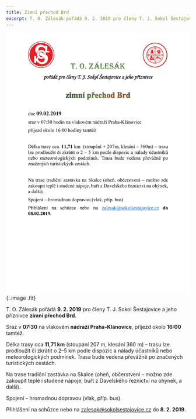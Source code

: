 ```yaml
---
title: Zimní přechod Brd
excerpt: T. O. Zálesák pořádá 9. 2. 2019 pro členy T. J. Sokol Šestajovice a jeho příznivce zimní přechod Brd.
---
```


![Zimní přechod Brd – plakát](/images/2018-01-16-brdy.jpg){:.image .fit}

T. O. Zálesák pořádá **9. 2. 2019** pro členy T. J. Sokol Šestajovice a jeho příznivce **zimní přechod Brd**.

Sraz v **07:30** na vlakovém **nádraží Praha-Klánovice**, příjezd okolo **16:00** tamtéž.

Délka trasy cca **11,71 km** (stoupání 207 m, klesání 360 m) – trasu lze prodloužit či zkrátit o 2–5 km podle dispozic a nálady účastníků nebo meteorologických podmínek. Trasa bude vedena převážně po značených turistických cestách.

Na trase tradiční zastávka na Skalce (oheň, občerstvení – možno zde zakoupit teplé i studené nápoje, buřt z Davelského řeznictví na ohýnek, a další).

Spojení – hromadnou dopravou (vlak, příp. bus).

Přihlášení na schůzce nebo na zalesak@sokolsestajovice.cz do **8. 2. 2019**.
